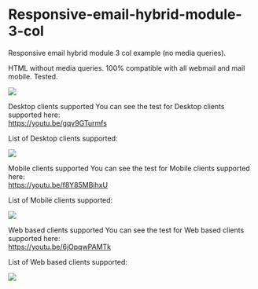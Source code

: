# Responsive-email-hybrid-module-3-col
Responsive email hybrid module 3 col example (no media queries).

HTML without media queries.
100% compatible with all webmail and mail mobile.
Tested.


<img src="http://recmaresth.loading.net/images/image-example.jpg">


Desktop clients supported
You can see the test for Desktop clients supported here:
<br>
https://youtu.be/gqv9GTurmfs
<br>

List of Desktop clients supported:

<img src="http://recmaresth.loading.net/images/desktop-clients-supported.jpg">


Mobile clients supported
You can see the test for Mobile clients supported here:
<br>
https://youtu.be/f8Y85MBihxU
<br>

List of Mobile clients supported:

<img src="http://recmaresth.loading.net/images/mobile-clients-supported.jpg">


Web based clients supported
You can see the test for Web based clients supported here:
<br>
https://youtu.be/6jOpqwPAMTk
<br>

List of Web based clients supported:

<img src="http://recmaresth.loading.net/images/web-based-clients.jpg">

